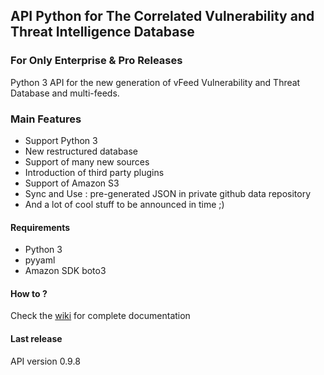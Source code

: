 ## API Python for The Correlated Vulnerability and Threat Intelligence Database
### For Only Enterprise & Pro Releases


Python 3 API for the new generation of vFeed Vulnerability and Threat Database and multi-feeds.

### Main Features
* Support Python 3
* New restructured database
* Support of many new sources
* Introduction of third party plugins
* Support of Amazon S3
* Sync and Use : pre-generated JSON in private github data repository
* And a lot of cool stuff to be announced in time ;)

#### Requirements
* Python 3
* pyyaml
* Amazon SDK boto3

#### How to ?
Check the [wiki](https://github.com/vfeedio/pyvfeed/wiki) for complete documentation

#### Last release
API version 0.9.8